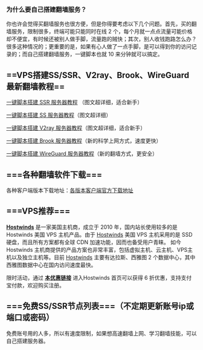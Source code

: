 ### 为什么要自己搭建翻墙服务？

你也许会觉得买翻墙服务也很方便，但是你得要考虑以下几个问题。首先，买的翻墙服务，限制很多，终端可能只能同时在线 2 个，每个月就一点点流量可能价格却不便宜，有时候还被别人做手脚，流量跑的贼快；其次，别人收钱跑路怎么办？很多这种情况的；更重要的是，如果有心人做了一点手脚，是可以得到你的访问记录的；而自己搭建翻墙服务，一键脚本也就 10 来分钟就可以搞定。


## ==VPS搭建SS/SSR、V2ray、Brook、WireGuard最新翻墙教程==

[一键脚本搭建 SSR 服务器教程](https://github.com/xiaoming2028/FreeNetwork/wiki/VPS%E4%B8%80%E9%94%AE%E8%84%9A%E6%9C%AC%E6%90%AD%E5%BB%BASSR%E6%95%99%E7%A8%8B%EF%BC%8CYoutube%E7%9C%8B4k%E8%A7%86%E9%A2%91%E6%97%A0%E5%8E%8B%E5%8A%9B) （图文超详细，适合新手）

[一键脚本搭建 SS 服务器教程](https://github.com/xiaoming2028/kexueshangwang/wiki/%E4%B8%80%E9%94%AE%E5%BF%AB%E9%80%9F%E6%90%AD%E5%BB%BASS%E6%95%99%E7%A8%8B-vps%E6%90%AD%E5%BB%BAss%EF%BC%88%E6%9C%80%E6%96%B0%E7%A7%91%E5%AD%A6%E4%B8%8A%E7%BD%91%EF%BC%89)（图文超详细）

[一键脚本搭建 V2ray 服务器教程](https://github.com/xiaoming2028/kexueshangwang/wiki/%E7%BE%8E%E5%9B%BDVPS-Hostwinds%E4%B8%80%E9%94%AE%E8%84%9A%E6%9C%AC%E6%90%AD%E5%BB%BAV2Ray%E6%9C%80%E6%96%B0%E4%B8%AD%E6%96%87%E6%95%99%E7%A8%8B)（图文超详细，适合新手）

[一键脚本搭建 Brook 服务器教程](https://github.com/xiaoming2028/kexueshangwang/wiki/%E6%9C%80%E6%96%B0VPS%E4%B8%80%E9%94%AE%E6%90%AD%E5%BB%BABrook%E6%95%99%E7%A8%8B%EF%BC%8C%E8%B6%85%E8%AF%A6%E7%BB%86%E5%9B%BE%E6%96%87%E7%BF%BB%E5%A2%99%E6%95%99%E7%A8%8B)（新的科学上网方式，速度更快）

[一键脚本搭建 WireGuard 服务器教程](https://github.com/xiaoming2028/kexueshangwang/wiki/VPS%E6%90%AD%E5%BB%BAWireGuard%E6%9C%8D%E5%8A%A1%E7%AB%AF%E4%B8%AD%E6%96%87%E6%95%99%E7%A8%8B-%E5%8F%AF%E5%A4%8D%E6%B4%BB%E8%A2%AB%E5%A2%99IP)（新的翻墙方式，更安全）

## ===各种翻墙软件下载===

各种客户端版本下载地址：[各版本客户端官方下载地址](https://github.com/xiaoming2028/kexueshangwang/releases)

## ===VPS推荐===

[**Hostwinds**](https://affiliates.hostwinds.com/hostwinds.php?id=7011&tid2=github&url=1216) 是一家美国主机商，成立于 2010 年，国内站长使用较多的是 Hostwinds 美国 VPS 主机产品。由于 [Hostwinds](https://affiliates.hostwinds.com/hostwinds.php?id=7011&tid2=github&url=1224) 美国 VPS 主机采用的是 SSD 硬盘，而且所有方案都有全球 CDN 加速功能，因而也备受用户青睐。 如今 Hostwinds 主机商提供的产品方案也非常丰富，包括虚拟主机、云主机、VPS主机以及独立主机等。目前 [Hostwinds](https://affiliates.hostwinds.com/hostwinds.php?id=7011&tid2=github&url=1216) 主要有达拉斯、西雅图 2 个数据中心，其中西雅图数据中心在国内访问速度最快。

限时活动，通过 [**本优惠链接**](https://affiliates.hostwinds.com/hostwinds.php?id=7011&tid2=github&url=1224) 进入Hostwinds 首页可以获得 6 折优惠，支持支付宝付款，欢迎购买注册。





## ===免费SS/SSR节点列表===（不定期更新账号ip或端口或密码）

免费账号用的人多，所以有速度限制，如果想高速翻墙上网、学习翻墙技能，可以自己搭建服务器。


